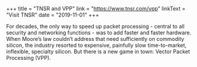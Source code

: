 +++
title = "TNSR and VPP"
link = "https://www.tnsr.com/vpp"
linkText = "Visit TNSR"
date = "2019-11-01"
+++

For decades, the only way to speed up packet processing - central to all security and
networking functions - was to add faster and faster hardware. When Moore’s law couldn’t
address that need sufficiently on commodity silicon, the industry resorted to expensive,
painfully slow time-to-market, inflexible, specialty silicon. But there is a new game
in town: Vector Packet Processing (VPP).
